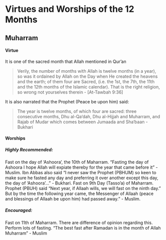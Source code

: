 # Virtues and Worships of the 12 Months
## Muharram

#### Virtue
It is one of the sacred month that Allah mentioned in Qur’an
> Verily, the number of months with Allah is twelve months (in a year), so was it ordained by Allah on the Day when He created the heavens and the earth; of them four are Sacred, (i.e. the 1st, the 7th, the 11th and the 12th months of the Islamic calendar). That is the right religion, so wrong not yourselves therein - [At-Tawbah 9:36]

It is also narrated that the Prophet (Peace be upon him) said:
> The year is twelve months, of which four are sacred: three consecutive months, Dhu al-Qa‘dah, Dhu al-Hijjah and Muharram, and Rajab of Mudar which comes between Jumaada and Sha‘baan - Bukhari

#### Worships
##### Highly Recommended:
Fast on the day of ‘Ashoora’, the 10th of Maharram.  “Fasting the day of Ashoora I hope Allah will expiate thereby for the year that came before it” - Muslim.  Ibn Abbas also said “I never saw the Prophet (PBHUM) so keen to make sure he fasted any day and preferring it over another except this day, the day of ‘Ashoora’…” - Bukhari. 
 Fast on 9th Day (Tasso’a) of Maharram.  Prophet (PBUH) said “Next year, if Allaah wills, we will fast on the ninth day.” But by the time the following year came, the Messenger of Allaah (peace and blessings of Allaah be upon him) had passed away.” - Muslim. 

##### Encouraged:
Fast on 11th of Maharram.  There are difference of opinion regarding this.
Perform lots of fasting.  “The best fast after Ramadan is in the month of Allah Muharram” - Muslim


